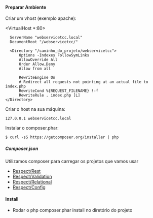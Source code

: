 #### Preparar Ambiente

Criar um vhost (exemplo apache):

  <VirtualHost *:80>
  
      ServerName "webservicetcc.local"
      DocumentRoot "/webservicetcc/"
    
      <Directory "/caminho_do_projeto/webservicetcc">
          Options -Indexes FollowSymLinks
          AllowOverride All
          Order Allow,Deny
          Allow from all
          
          RewriteEngine On
          # Redirect all requests not pointing at an actual file to index.php
          RewriteCond %{REQUEST_FILENAME} !-f
          RewriteRule . index.php [L] 
    </Directory>        
        
  </VirtualHost>

Criar o host na sua máquina:

	127.0.0.1 webservicetcc.local

Instalar o composer.phar: 


	$ curl -sS https://getcomposer.org/installer | php

##### Composer.json

Utilizamos composer para carregar os projetos que vamos usar

* [Respect/Rest](http://github.com/Respect/Rest)
* [Respect/Validation](http://github.com/Respect/Validation)
* [Respect/Relational](http://github.com/Respect/Relational)
* [Respect/Config](http://github.com/Respect/Config)

#### Install

* Rodar o php composer.phar install no diretório do projeto

